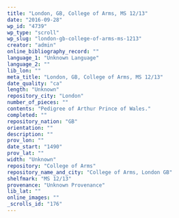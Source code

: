 ```yaml
---
title: "London, GB, College of Arms, MS 12/13"
date: "2016-09-28"
wp_id: "4739"
wp_type: "scroll"
wp_slug: "london-gb-college-of-arms-ms-1213"
creator: "admin"
online_bibliography_record: ""
language_1: "Unknown Language"
language_2: ""
lib_lon: ""
meta_title: "London, GB, College of Arms, MS 12/13"
date_quality: "ca"
length: "Unknown"
repository_city: "London"
number_of_pieces: ""
contents: "Pedigree of Arthur Prince of Wales."
completed: ""
repository_nation: "GB"
orientation: ""
description: ""
prov_lon: ""
date_start: "1490"
prov_lat: ""
width: "Unknown"
repository: "College of Arms"
repository_name_and_city: "College of Arms, London GB"
shelfmark: "MS 12/13"
provenance: "Unknown Provenance"
lib_lat: ""
online_images: ""
_scrolls_id: "176"
---
```



